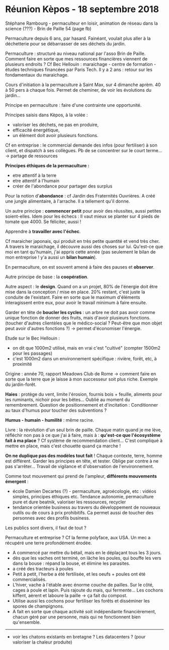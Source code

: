 # Réunion Kèpos - 18 septembre 2018

Stéphane Rambourg - permaculteur en loisir, animation de réseau dans la science (???) - Brin de Paille 54 (page fb)

Permaculture depuis 6 ans, par hasard. Fainéant, voulait plus aller à la déchetterie pour se débarrasser de ses déchets du jardin.

Permaculture : structuré au niveau national par l'asso Brin de Paille.
Comment faire en sorte que mes ressources financières viennent de plusieurs endroits ?
Cf Bec Hellouin : maraichage - centre de formation - études techniques financées par Paris Tech. Il y a 2 ans : retour sur les fondamentaux du maraichage.

Cours d'initiation à la permaculture à Saint Max, sur 4 dimanche aprèm. 40 à 50 pers à chaque fois. Permet de cheminer, de voir les évolutions du jardin...

Principe en permaculture : faire d'une contrainte une opportunité.

Principes saisis dans Kèpos, à la volée :
- valoriser les déchets, ne pas en produire,
- efficacité énergétique,
- un élément doit avoir plusieurs fonctions.

Cf en entreprise : le commercial demande des infos (pour fertiliser) à son client, et dispatch à ses collègues. Pb de se concentrer sur le court terme...
-> partage de ressources


**Principes éthiques de la permaculture :**
- etre attentif à la terre
- etre attentif à l'humain
- créer de l'abondance pour partager des surplus

Pour la notion d'**abondance** : cf Jardin des Fraternités Ouvrières. A créé une jungle alimentaire, à l'arrache. Il a tellement qu'il donne.

Un autre principe : **commencer petit** pour avoir des réussites, aussi petites soient-elles. Idem pour les échecs : Il vaut mieux se planter sur 4 pieds de tomate que 4000. Se féliciter, aussi !

Apprendre à **travailler avec l'échec**.

Cf maraicher japonais, qui produit en très petite quantité et vend très cher. A travers le maraichage, il découvre aussi des choses sur lui. Qu'est-ce que moi en tant qu'humain, j'ai appris cette année (pas seulement le bilan de mon entreprise ! y'a aussi un **bilan humain**).

En permaculture, on est souvent amené à faire des pauses et **observer**.

Autre principe de base : la **coopération**.

Autre aspect : le **design**. Quand on a un projet, 80% de l'énergie doit être mise dans la conception / mise en place. 20% restant, c'est juste la conduite de l'existant. Faire en sorte que le maximum d'éléments interagissent entre eux, pour avoir le travail minimum à faire ensuite.

Garder en tête de **boucler les cycles** : un arbre ne doit pas avoir comme unique fonction de donner des fruits, mais d'avoir plusieurs fonctions. (toucher d'autres clientèles que le médico-social ? Peut-être que mon objet peut avoir d'autres fonctions ?) -> permet d'économiser l'énergie.

Etude sur le Bec Hellouin :
- on dit que 1000m2 utilisé, mais en vrai c'est "cultivé" (compter 1500m2 pour les passages)
- c'est 1000m2 dans un environnement spécifique : rivière, forêt, etc, à proximité

Origine : année 70, rapport Meadows Club de Rome -> comment faire en sorte que la terre que je laisse à mon successeur soit plus riche. Exemple du jardin-forêt.

**Haies** : protège du vent, limite l'érosion, fournis bois + feuille, aliments pour les ruminants, nichoir pour les bêtes... Oublié au moment du remembrement.
Question de positionnement et d'incitation : Conditionner au taux d'humus pour toucher des subventions ?

**Humus - humain - humilité** : même racine.

Livre : la révolution d'un seul brin de paille. Chaque matin quand je me lève, réfléchir non pas à ce que j'ai à faire, mais à : **qu'est-ce que l'écosystème fait à ma place** ? Cf système de recommendation client... C'est compliqué à mettre en place, mais c'est chouette quand ça marche !

**On ne duplique pas des modèles tout fait** ! Chaque contexte, terre, homme est différent. Garder les principes en tête, et tester. Oblige par contre à ne pas s'arrêter... Travail de vigilance et d'observation de l'environnement.

Comme tout mouvement qui prend de l'ampleur, **différents mouvements émergent** :
- école Damien Decartes (?) - permaculture, agroécologie, etc : vidéos simples, principes éthiques etc. Tendance autonomie, permaculture pure et dure beatnik, valoriser les ressources, recycler
- tendance orientée business au travers du développement de nouveaux outils ou de cours à prix prohibitifs. Ca permet aussi de toucher des personnes avec des profils business.

Les publics sont divers, il faut de tout ?

Permaculture et entreprise ? Cf la ferme polyface, aux USA. Un mec a récupéré une terre profondément érodée. 
- A commencé par mettre du bétail, mais en le déplaçant tous les 3 jours.
- dès que les vaches ont terminé, on lâche les poules, qui bouffe les vers dans la bouse : répand la bouse, et élimine les parasites.
- a créé des tracteurs à poules
- Petit à petit, l'herbe a été fertilisée, et les oeufs + poules ont été commercialisés.
- L'hiver, vache à l'étable avec énorme couche de pailles. Sur le côté, cages à poule et lapin. Puis rajoute du mais, qui fermente... Les cochons kiffent, aèrent et laboure la paille -> ça fait du compost.
- Utilise aussi les cochons pour fertiliser les forêts et disséminer les spores de champignons.
- A fait en sorte que chaque activité soit indépendante financièrement, chacun géré par une personne, mais qui ne fonctionnent bien qu'ensemble.

___

- voir les chatons existants en bretagne ? Les datacenters ? (pour valoriser la chaleur produite)